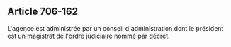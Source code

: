 Article 706-162
----
L'agence est administrée par un conseil d'administration dont le président est
un magistrat de l'ordre judiciaire nommé par décret.
